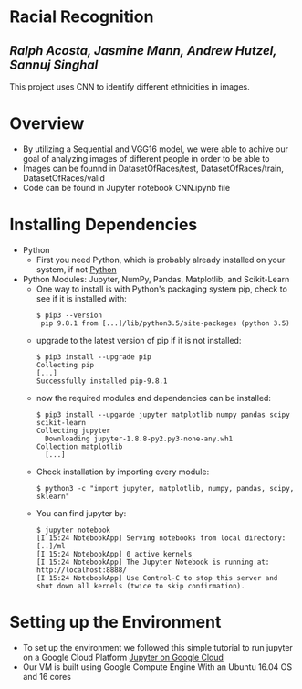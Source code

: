 # Racial Recognition
## ***Ralph Acosta, Jasmine Mann, Andrew Hutzel, Sannuj Singhal*** 
This project uses CNN to identify different ethnicities in images.
# Overview
-  By utilizing a Sequential and VGG16 model, we were able to achive our goal of analyzing images of different people in order to be able to 
-  Images can be founnd in  DatasetOfRaces/test, DatasetOfRaces/train, DatasetOfRaces/valid
- Code can be found in Jupyter notebook CNN.ipynb file

# Installing Dependencies
- Python
  - First you need Python, which is probably already installed on your system, if not [Python](https://www.python.org/)
- Python Modules: Jupyter, NumPy, Pandas, Matplotlib, and Scikit-Learn
  - One way to install is with Python's packaging system pip, check to see if it is installed with:
     ```
     $ pip3 --version
      pip 9.8.1 from [...]/lib/python3.5/site-packages (python 3.5)
      ```
  - upgrade to the latest version of pip if it is not installed:
    ```
    $ pip3 install --upgrade pip
    Collecting pip
    [...]
    Successfully installed pip-9.8.1
    ```
  - now the required modules and dependencies can be installed:
    ```
    $ pip3 install --upgarde jupyter matplotlib numpy pandas scipy scikit-learn
    Collecting jupyter
      Downloading jupyter-1.8.8-py2.py3-none-any.wh1
    Collection matplotlib
      [...]
    ```
  - Check installation by importing every module:
    ```
    $ python3 -c "import jupyter, matplotlib, numpy, pandas, scipy, sklearn"
    ```
  - You can find jupyter by:
    ```
    $ jupyter notebook
    [I 15:24 NotebookApp] Serving notebooks from local directory: [..]/ml
    [I 15:24 NotebookApp] 0 active kernels
    [I 15:24 NotebookApp] The Jupyter Notebook is running at: http://localhost:8888/
    [I 15:24 NotebookApp] Use Control-C to stop this server and shut down all kernels (twice to skip confirmation).
# Setting up the Environment
  - To set up the environment we followed this simple tutorial to run jupyter on a Google Cloud Platform [Jupyter on Google Cloud](https://towardsdatascience.com/running-jupyter-notebook-in-google-cloud-platform-in-15-min-61e16da34d52)
  - Our VM is built using Google Compute Engine
With an Ubuntu 16.04 OS and 16 cores
